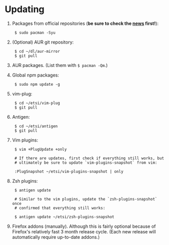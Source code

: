 # Updating

1. Packages from official repositories (**be sure to check the [news]
   first!**):

        $ sudo pacman -Syu

2. (Optional) AUR git repository:

        $ cd ~/dl/aur-mirror
        $ git pull

3. AUR packages. (List them with `$ pacman -Qm`.)

4. Global npm packages:

        $ sudo npm update -g

5. vim-plug:

        $ cd ~/etsi/vim-plug
        $ git pull

6. Antigen:

        $ cd ~/etsi/antigen
        $ git pull

5. Vim plugins:

        $ vim +PlugUpdate +only

        # If there are updates, first check if everything still works, but
        # ultimately be sure to update `vim-plugins-snapshot` from vim:

        :PlugSnapshot ~/etsi/vim-plugins-snapshot | only

6. Zsh plugins:

        $ antigen update

        # Similar to the vim plugins, update the `zsh-plugins-snapshot` once
        # confirmed that everything still works:

        $ antigen update ~/etsi/zsh-plugins-snapshot

7. Firefox addons (manually). Although this is fairly optional because of
   Firefox's relatively fast 3 month release cycle. (Each new release will
   automatically require up-to-date addons.)

[news]: https://www.archlinux.org/news/
